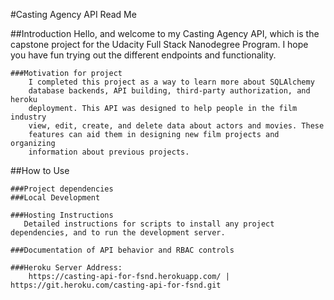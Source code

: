 #Casting Agency API Read Me

##Introduction
    Hello, and welcome to my Casting Agency API, which is the capstone
    project for the Udacity Full Stack Nanodegree Program. I hope you have
    fun trying out the different endpoints and functionality.

    ###Motivation for project
        I completed this project as a way to learn more about SQLAlchemy 
        database backends, API building, third-party authorization, and heroku
        deployment. This API was designed to help people in the film industry
        view, edit, create, and delete data about actors and movies. These
        features can aid them in designing new film projects and organizing
        information about previous projects. 

##How to Use

    ###Project dependencies 
    ###Local Development 
    
    ###Hosting Instructions
       Detailed instructions for scripts to install any project dependencies, and to run the development server.

    ###Documentation of API behavior and RBAC controls

    ###Heroku Server Address:
        https://casting-api-for-fsnd.herokuapp.com/ | https://git.heroku.com/casting-api-for-fsnd.git


